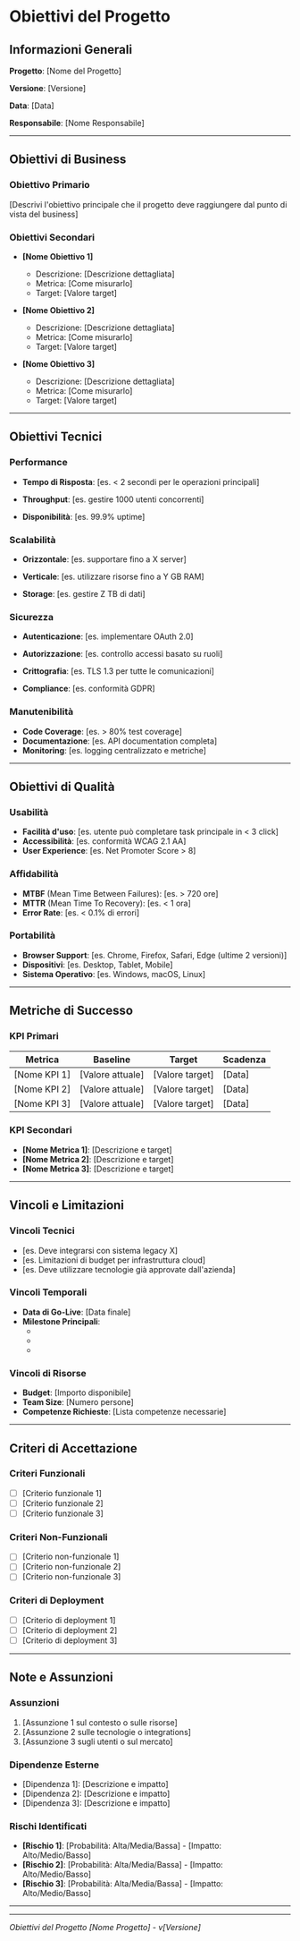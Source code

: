 # Obiettivi del Progetto

## Informazioni Generali

**Progetto**: [Nome del Progetto]

**Versione**: [Versione]

**Data**: [Data]

**Responsabile**: [Nome Responsabile]

---

## Obiettivi di Business

### Obiettivo Primario

[Descrivi l'obiettivo principale che il progetto deve raggiungere dal punto di vista del business]

### Obiettivi Secondari

- **[Nome Obiettivo 1]**

  - Descrizione: [Descrizione dettagliata]
  - Metrica: [Come misurarlo]
  - Target: [Valore target]

- **[Nome Obiettivo 2]**

  - Descrizione: [Descrizione dettagliata]
  - Metrica: [Come misurarlo]
  - Target: [Valore target]

- **[Nome Obiettivo 3]**

  - Descrizione: [Descrizione dettagliata]
  - Metrica: [Come misurarlo]
  - Target: [Valore target]

---

## Obiettivi Tecnici

### Performance

- **Tempo di Risposta**: [es. < 2 secondi per le operazioni principali]

- **Throughput**: [es. gestire 1000 utenti concorrenti]

- **Disponibilità**: [es. 99.9% uptime]

### Scalabilità

- **Orizzontale**: [es. supportare fino a X server]

- **Verticale**: [es. utilizzare risorse fino a Y GB RAM]

- **Storage**: [es. gestire Z TB di dati]

### Sicurezza

- **Autenticazione**: [es. implementare OAuth 2.0]

- **Autorizzazione**: [es. controllo accessi basato su ruoli]

- **Crittografia**: [es. TLS 1.3 per tutte le comunicazioni]
- **Compliance**: [es. conformità GDPR]

### Manutenibilità

- **Code Coverage**: [es. > 80% test coverage]
- **Documentazione**: [es. API documentation completa]
- **Monitoring**: [es. logging centralizzato e metriche]

---

## Obiettivi di Qualità

### Usabilità

- **Facilità d'uso**: [es. utente può completare task principale in < 3 click]
- **Accessibilità**: [es. conformità WCAG 2.1 AA]
- **User Experience**: [es. Net Promoter Score > 8]

### Affidabilità

- **MTBF** (Mean Time Between Failures): [es. > 720 ore]
- **MTTR** (Mean Time To Recovery): [es. < 1 ora]
- **Error Rate**: [es. < 0.1% di errori]

### Portabilità

- **Browser Support**: [es. Chrome, Firefox, Safari, Edge (ultime 2 versioni)]
- **Dispositivi**: [es. Desktop, Tablet, Mobile]
- **Sistema Operativo**: [es. Windows, macOS, Linux]

---

## Metriche di Successo

### KPI Primari
| Metrica | Baseline | Target | Scadenza |
|---------|----------|---------|----------|
| [Nome KPI 1] | [Valore attuale] | [Valore target] | [Data] |
| [Nome KPI 2] | [Valore attuale] | [Valore target] | [Data] |
| [Nome KPI 3] | [Valore attuale] | [Valore target] | [Data] |

### KPI Secondari

- **[Nome Metrica 1]**: [Descrizione e target]
- **[Nome Metrica 2]**: [Descrizione e target]
- **[Nome Metrica 3]**: [Descrizione e target]

---

## Vincoli e Limitazioni

### Vincoli Tecnici

- [es. Deve integrarsi con sistema legacy X]
- [es. Limitazioni di budget per infrastruttura cloud]
- [es. Deve utilizzare tecnologie già approvate dall'azienda]

### Vincoli Temporali

- **Data di Go-Live**: [Data finale]
- **Milestone Principali**: 
  - [Milestone 1]: [Data]
  - [Milestone 2]: [Data]
  - [Milestone 3]: [Data]

### Vincoli di Risorse

- **Budget**: [Importo disponibile]
- **Team Size**: [Numero persone]
- **Competenze Richieste**: [Lista competenze necessarie]

---

## Criteri di Accettazione

### Criteri Funzionali

- [ ] [Criterio funzionale 1]
- [ ] [Criterio funzionale 2]
- [ ] [Criterio funzionale 3]

### Criteri Non-Funzionali

- [ ] [Criterio non-funzionale 1]
- [ ] [Criterio non-funzionale 2]
- [ ] [Criterio non-funzionale 3]

### Criteri di Deployment

- [ ] [Criterio di deployment 1]
- [ ] [Criterio di deployment 2]
- [ ] [Criterio di deployment 3]

---

## Note e Assunzioni

### Assunzioni

1. [Assunzione 1 sul contesto o sulle risorse]
2. [Assunzione 2 sulle tecnologie o integrations]
3. [Assunzione 3 sugli utenti o sul mercato]

### Dipendenze Esterne

- [Dipendenza 1]: [Descrizione e impatto]
- [Dipendenza 2]: [Descrizione e impatto]
- [Dipendenza 3]: [Descrizione e impatto]

### Rischi Identificati

- **[Rischio 1]**: [Probabilità: Alta/Media/Bassa] - [Impatto: Alto/Medio/Basso]
- **[Rischio 2]**: [Probabilità: Alta/Media/Bassa] - [Impatto: Alto/Medio/Basso]
- **[Rischio 3]**: [Probabilità: Alta/Media/Bassa] - [Impatto: Alto/Medio/Basso]

---

---

*Obiettivi del Progetto [Nome Progetto] - v[Versione]*
